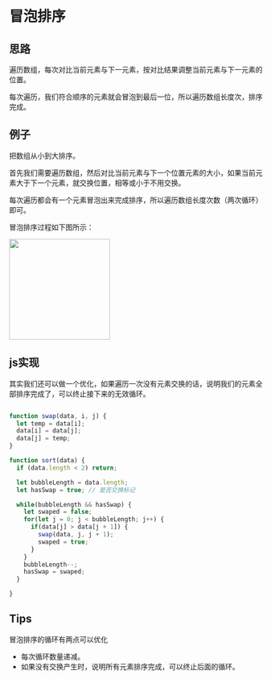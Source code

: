 # 冒泡排序

## 思路

遍历数组，每次对比当前元素与下一元素，按对比结果调整当前元素与下一元素的位置。

每次遍历，我们符合顺序的元素就会冒泡到最后一位，所以遍历数组长度次，排序完成。

## 例子

把数组从小到大排序。

首先我们需要遍历数组，然后对比当前元素与下一个位置元素的大小，如果当前元素大于下一个元素，就交换位置，相等或小于不用交换。

每次遍历都会有一个元素冒泡出来完成排序，所以遍历数组长度次数（两次循环）即可。

冒泡排序过程如下图所示：

<img src="https://i.postimg.cc/6624MkJq/2020-06-30-19-06-02.gif" height="200px" >

## js实现

其实我们还可以做一个优化，如果遍历一次没有元素交换的话，说明我们的元素全部排序完成了，可以终止接下来的无效循环。

```javascript

function swap(data, i, j) { 
  let temp = data[i];
  data[i] = data[j];
  data[j] = temp;
}

function sort(data) {
  if (data.length < 2) return;

  let bubbleLength = data.length;
  let hasSwap = true; // 是否交换标记

  while(bubbleLength && hasSwap) {
    let swaped = false;
    for(let j = 0; j < bubbleLength; j++) {
      if(data[j] > data[j + 1]) {
        swap(data, j, j + 1);
        swaped = true;
      }
    }
    bubbleLength--;
    hasSwap = swaped;
  }

}

```

## Tips

冒泡排序的循环有两点可以优化

- 每次循环数量递减。
- 如果没有交换产生时，说明所有元素排序完成，可以终止后面的循环。